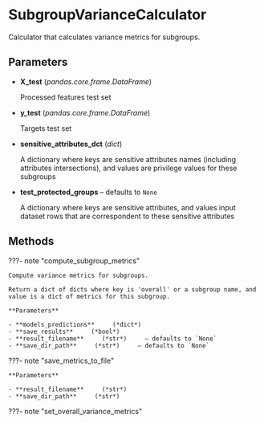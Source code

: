 # SubgroupVarianceCalculator

Calculator that calculates variance metrics for subgroups.



## Parameters

- **X_test** (*pandas.core.frame.DataFrame*)

    Processed features test set

- **y_test** (*pandas.core.frame.DataFrame*)

    Targets test set

- **sensitive_attributes_dct** (*dict*)

    A dictionary where keys are sensitive attributes names (including attributes intersections),  and values are privilege values for these subgroups

- **test_protected_groups** – defaults to `None`

    A dictionary where keys are sensitive attributes, and values input dataset rows  that are correspondent to these sensitive attributes




## Methods

???- note "compute_subgroup_metrics"

    Compute variance metrics for subgroups.

    Return a dict of dicts where key is 'overall' or a subgroup name, and value is a dict of metrics for this subgroup.

    **Parameters**

    - **models_predictions**     (*dict*)    
    - **save_results**     (*bool*)    
    - **result_filename**     (*str*)     – defaults to `None`    
    - **save_dir_path**     (*str*)     – defaults to `None`    
    
???- note "save_metrics_to_file"

    

    **Parameters**

    - **result_filename**     (*str*)    
    - **save_dir_path**     (*str*)    
    
???- note "set_overall_variance_metrics"

